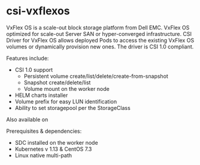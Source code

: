 # csi-vxflexos
VxFlex OS is a scale-out block storage platform from Dell EMC.  VxFlex OS optimized for scale-out Server SAN or hyper-converged infrastructure. CSI Driver for VxFlex OS allows deployed Pods to access the existing VxFlex OS volumes or dynamically provision new ones. The driver is CSI 1.0 compliant.

Features include:
- CSI 1.0 support​
  - Persistent volume create/list/delete/create-from-snapshot​
  - Snapshot create/delete/list​
  - Volume mount on the worker node​
- HELM charts installer​
- Volume prefix for easy LUN identification​
- Ability to set storagepool per the StorageClass​

Also available on

Prerequisites​ & dependencies:
- SDC installed on the worker node​
- Kubernetes v 1.13 & CentOS 7.3​
- Linux native multi-path​

